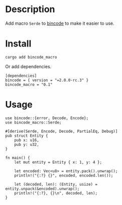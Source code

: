 # Description

Add macro `Serde` to [bincode](https://github.com/bincode-org/bincode) to make it easier to use.

# Install

```
cargo add bincode_macro
```

Or add dependencies.
```
[dependencies]
bincode = { version = "=2.0.0-rc.3" }
bincode_macro = "0.1"
```

# Usage

```
use bincode::{error, Decode, Encode};
use bincode_macro::Serde;

#[derive(Serde, Encode, Decode, PartialEq, Debug)]
pub struct Entity {
    pub x: u16,
    pub y: u32,
}

fn main() {
    let mut entity = Entity { x: 1, y: 4 };

    let encoded: Vec<u8> = entity.pack().unwrap();
    println!("{:?} {}", encoded, encoded.len());

    let (decoded, len): (Entity, usize) = entity.unpack(&encoded).unwrap();
    println!("{:?}, {}\n", decoded, len);
}
```
